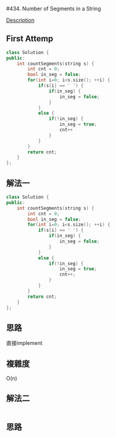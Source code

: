 #434. Number of Segments in a String 

[Description](https://leetcode.com/problems/number-of-segments-in-a-string/description/)

## First Attemp
```C++
class Solution {
public:
    int countSegments(string s) {
        int cnt = 0;
        bool in_seg = false;
        for(int i=0; i<s.size(); ++i) {
            if(s[i] == ' ') {
                if(in_seg) {
                    in_seg = false;
                }
            }
            else {
                if(!in_seg) {
                    in_seg = true;
                    cnt++
                }
            }
        }
        return cnt;
    }
};
```

## 解法一
```C++
class Solution {
public:
    int countSegments(string s) {
        int cnt = 0;
        bool in_seg = false;
        for(int i=0; i<s.size(); ++i) {
            if(s[i] == ' ') {
                if(in_seg) {
                    in_seg = false;
                }
            }
            else {
                if(!in_seg) {
                    in_seg = true;
                    cnt++;
                }
            }
        }
        return cnt;
    }
};
```

## 思路
直接implement

## 複雜度
O(n)



## 解法二
```C++
```
## 思路